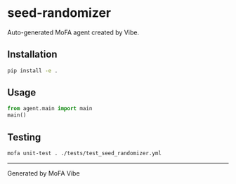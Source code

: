 # seed-randomizer

Auto-generated MoFA agent created by Vibe.

## Installation

```bash
pip install -e .
```

## Usage

```python
from agent.main import main
main()
```

## Testing

```bash
mofa unit-test . ./tests/test_seed_randomizer.yml
```

---
Generated by MoFA Vibe
